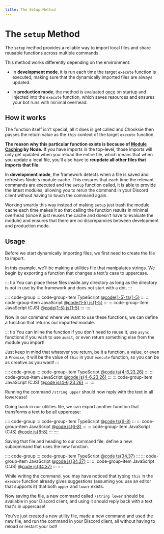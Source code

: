 ```yaml
---
title: The Setup Method
---
```


<!-- markdownlint-disable-next-line MD025 -->
# The `setup` Method

The `setup` method provides a reliable way to import local files and share reusable functions
across multiple commands.

This method works differently depending on the environment:

- In **development mode**, it is run each time the target `execute` function is executed, making
sure that the dynamically imported files are always updated.

- In **production mode**, the method is evaluated <u>once</u> on startup and injected into the `execute`
function, which saves resources and ensures your bot runs with minimal overhead.

## How it works

The function itself isn't special, all it does is get called and Chooksie then passes the return value
as the `this` context of the target `execute` function.

**The reason why this particular function exists is because of [Module Caching](https://nodejs.org/api/modules.html#caching) by Node.**
If you have imports in the top-level, those imports will only get updated when you reload the entire file,
which means that when you update a local file, you'll also have to **reupdate all other files that imports
that file**.

In **development mode**, the framework detects when a file is saved and refreshes Node's module cache.
This ensures that each time the relevant commands are executed and the `setup` function called, it is able
to provide the latest modules, allowing you to rerun the command in your Discord client without having to
touch the command again.

Working smartly this way instead of making `setup` just trash the module cache each time makes it so
that calling the function results in minimal overhead (since it just reuses the cache and doesn't have
to evaluate the module) and ensures that there are no discrepancies between development and production mode.

## Usage

Before we start dynamically importing files, we first need to create the file to import.

In this example, we'll be making a utilities file that manipulates strings. We begin by exporting a function
that changes a text's case to uppercase.

::: tip
You can place these files inside any directory as long as the directory is not in use by the framework
and does not start with a dot.
:::

:::: code-group
::: code-group-item TypeScript
@[code{1-5} ts{1-5}](./utils/string.ts)
:::
::: code-group-item JavaScript
@[code{1-5} js{1-5}](./utils/string.js)
:::
::: code-group-item JavaScript (CJS)
@[code{1-5} js{1-5}](./utils/string.cjs)
:::
::::

Now in our command where we want to use these functions, we can define a function
that returns our imported module.

::: tip
You can inline the function if you don't need to reuse it, use `async` functions if you wish
to use `await`, or even return something else from the module you import!

Just keep in mind that whatever you return, be it a function, a value, or even a `Promise`, it
will be the value of `this` in your `execute` function, so you can be as creative as you want!
:::

:::: code-group
::: code-group-item TypeScript
@[code ts{4-6,23,26}](./subcommands/setup-a.ts)
:::
::: code-group-item JavaScript
@[code js{4-6,23,26}](./subcommands/setup-a.js)
:::
::: code-group-item JavaScript (CJS)
@[code js{4-6,23,26}](./subcommands/setup-a.cjs)
:::
::::

Running the command `/string upper` should now reply with the text in all lowercase!

Going back in our utilities file, we can export another function that transforms a text to be all uppercase:

:::: code-group
::: code-group-item TypeScript
@[code ts{6-8}](./utils/string.ts)
:::
::: code-group-item JavaScript
@[code js{6-8}](./utils/string.js)
:::
::: code-group-item JavaScript (CJS)
@[code js{6-8}](./utils/string.cjs)
:::
::::

Saving that file and heading to our command file, define a new subcommand that uses the new function.

:::: code-group
::: code-group-item TypeScript
@[code ts{34,37}](./subcommands/setup-b.ts)
:::
::: code-group-item JavaScript
@[code js{34,37}](./subcommands/setup-b.js)
:::
::: code-group-item JavaScript (CJS)
@[code js{34,37}](./subcommands/setup-b.cjs)
:::
::::

While writing the command, you may have noticed that typing `this` in the `execute` function already gives
suggestions (assuming you use an editor that supports it) that both `upper` and `lower` exists.

Now saving the file, a new command called `/string lower` should be available in your Discord client, and
using it should reply back with a text that's in uppercase!

You've just created a new utility file, made a new command and used the new file, and run the command in
your Discord client, all without having to reload or restart your bot!
